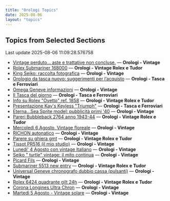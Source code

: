 ```yaml
---
title: "Orologi Topics"
date: 2025-08-06
layout: "topics"
---
```


## Topics from Selected Sections

Last update 2025-08-06 11:09:28.576758

- [Vintage perduto... aste e trattative non concluse.](https://orologi.forumfree.it/?t=80507966) — **Orologi - Vintage**
- [Rolex Submariner 168000](https://orologi.forumfree.it/?t=80709399) — **Orologi - Vintage Rolex e Tudor**
- [King Seiko: raccolta fotografica](https://orologi.forumfree.it/?t=78946994) — **Orologi - Vintage**
- [Orologio da tasca nuovo: suggerimenti per l’acquisto](https://orologi.forumfree.it/?t=80783011) — **Orologi - Tasca e Ferroviari**
- [Omega Geneve informazioni](https://orologi.forumfree.it/?t=80782213) — **Orologi - Vintage**
- [Il Tasca del giorno](https://orologi.forumfree.it/?t=80702163) — **Orologi - Tasca e Ferroviari**
- [Info su Rolex "Ovetto" ref. 1858](https://orologi.forumfree.it/?t=80783004) — **Orologi - Vintage Rolex e Tudor**
- [Presentazione Kay's Keyless "Triumph"](https://orologi.forumfree.it/?t=80739994) — **Orologi - Tasca e Ferroviari**
- [Eterna...Sea Sprite model: pubblicità primi '40](https://orologi.forumfree.it/?t=80782229) — **Orologi - Vintage**
- [Pareri Bubbleback 2764 anno 1943-44](https://orologi.forumfree.it/?t=80755099) — **Orologi - Vintage Rolex e Tudor**
- [Mercoledì 6 Agosto, Vintage floreale](https://orologi.forumfree.it/?t=80783159) — **Orologi - Vintage**
- [RICHON autonatico](https://orologi.forumfree.it/?t=80782936) — **Orologi - Vintage**
- [Parere su ghiera gmt](https://orologi.forumfree.it/?t=80776652) — **Orologi - Vintage Rolex e Tudor**
- [Tissot PR516 (il mio studio)](https://orologi.forumfree.it/?t=78096443) — **Orologi - Vintage**
- [Lunedi' 4 Agosto con vintage Italiano](https://orologi.forumfree.it/?t=80781526) — **Orologi - Vintage**
- [Seiko " turtle" vintage: il mito continua](https://orologi.forumfree.it/?t=80781201) — **Orologi - Vintage**
- [Picard Fils](https://orologi.forumfree.it/?t=80783043) — **Orologi - Vintage**
- [Submariner 5513 new entry](https://orologi.forumfree.it/?t=80758006) — **Orologi - Vintage Rolex e Tudor**
- [Universal Geneve chronografo dubbio cassa (pulsanti)](https://orologi.forumfree.it/?t=80783005) — **Orologi - Vintage**
- [Rolex 6424 quadrante gilt 24h](https://orologi.forumfree.it/?t=80782475) — **Orologi - Vintage Rolex e Tudor**
- [Corona Longines Ultra Chron](https://orologi.forumfree.it/?t=80783564) — **Orologi - Vintage**
- [Martedì 5 Agosto - Vintage solare](https://orologi.forumfree.it/?t=80782491) — **Orologi - Vintage**
